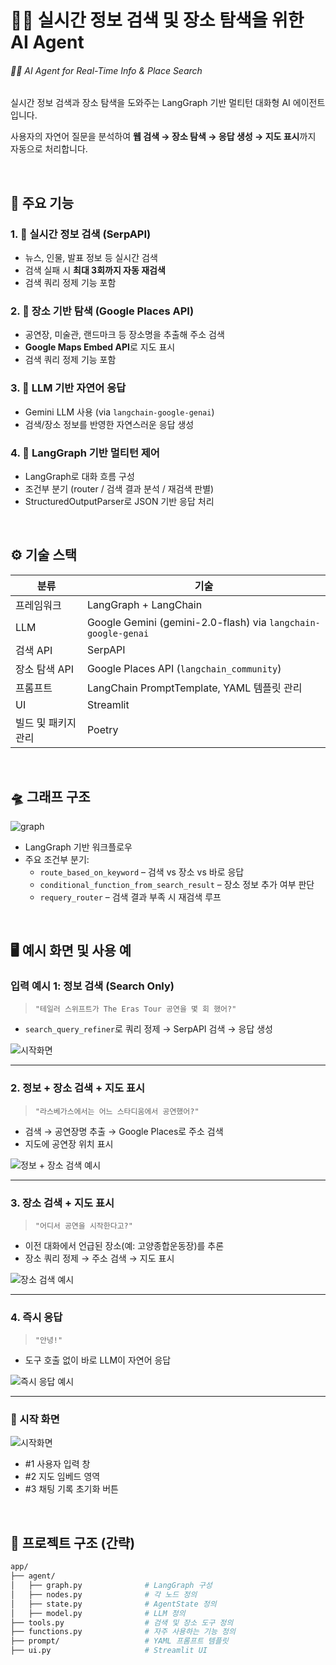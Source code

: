 # 🐱‍🏍 실시간 정보 검색 및 장소 탐색을 위한 AI Agent
###### *🐱‍🏍 AI Agent for Real-Time Info & Place Search*

실시간 정보 검색과 장소 탐색을 도와주는 LangGraph 기반 멀티턴 대화형 AI 에이전트입니다.  

사용자의 자연어 질문을 분석하여 **웹 검색 → 장소 탐색 → 응답 생성 → 지도 표시**까지 자동으로 처리합니다.

<br>

## 📌 주요 기능
### 1. 🔎 실시간 정보 검색 (SerpAPI)
- 뉴스, 인물, 발표 정보 등 실시간 검색
- 검색 실패 시 **최대 3회까지 자동 재검색**
- 검색 쿼리 정제 기능 포함

### 2. 📍 장소 기반 탐색 (Google Places API)
- 공연장, 미술관, 랜드마크 등 장소명을 추출해 주소 검색
- **Google Maps Embed API**로 지도 표시
- 검색 쿼리 정제 기능 포함
      
### 3. 🧠 LLM 기반 자연어 응답
- Gemini LLM 사용 (via `langchain-google-genai`)
- 검색/장소 정보를 반영한 자연스러운 응답 생성
      
### 4. 🧩 LangGraph 기반 멀티턴 제어
- LangGraph로 대화 흐름 구성
- 조건부 분기 (router / 검색 결과 분석 / 재검색 판별)
- StructuredOutputParser로 JSON 기반 응답 처리

<br>

## ⚙️ 기술 스택
| 분류     | 기술                                                            |
| --------- | ------------------------------------------------------------- |
| 프레임워크     | LangGraph + LangChain  |
| LLM       | Google Gemini (gemini-2.0-flash) via `langchain-google-genai` |
| 검색 API    | SerpAPI                                                       |
| 장소 탐색 API | Google Places API (`langchain_community`)                     |
| 프롬프트    | LangChain PromptTemplate, YAML 템플릿 관리   |
| UI     | Streamlit                                                     |
| 빌드 및 패키지 관리   | Poetry                                         |


<br>

## 🛸 그래프 구조
![graph](img/output4.png)

- LangGraph 기반 워크플로우
- 주요 조건부 분기:
  - `route_based_on_keyword` – 검색 vs 장소 vs 바로 응답
  - `conditional_function_from_search_result` – 장소 정보 추가 여부 판단
  - `requery_router` – 검색 결과 부족 시 재검색 루프

<br>

## 🖥️ 예시 화면 및 사용 예

### 입력 예시 1: 정보 검색 (Search Only)
> `"테일러 스위프트가 The Eras Tour 공연을 몇 회 했어?"`

- `search_query_refiner`로 쿼리 정제 → SerpAPI 검색 → 응답 생성

![시작화면](img/2_search.jpg)

---

### 2. 정보 + 장소 검색 + 지도 표시
> `"라스베가스에서는 어느 스타디움에서 공연했어?"`

- 검색 → 공연장명 추출 → Google Places로 주소 검색  
- 지도에 공연장 위치 표시

![정보 + 장소 검색 예시](img/3_search_and_places.jpg)

---

### 3. 장소 검색 + 지도 표시
> `"어디서 공연을 시작한다고?"`

- 이전 대화에서 언급된 장소(예: 고양종합운동장)를 추론  
- 장소 쿼리 정제 → 주소 검색 → 지도 표시

![장소 검색 예시](img/4_places.jpg)

---

### 4. 즉시 응답
> `"안녕!"`  

- 도구 호출 없이 바로 LLM이 자연어 응답

![즉시 응답 예시](img/5_response.jpg)

---

### 🚀 시작 화면
![시작화면](img/1_시작화면.jpg)

- #1 사용자 입력 창
- #2 지도 임베드 영역
- #3 채팅 기록 초기화 버튼

<br>

## 📂 프로젝트 구조 (간략)

```bash
app/
├── agent/
│   ├── graph.py              # LangGraph 구성
│   ├── nodes.py              # 각 노드 정의
│   ├── state.py              # AgentState 정의
│   ├── model.py              # LLM 정의
├── tools.py                  # 검색 및 장소 도구 정의
├── functions.py              # 자주 사용하는 기능 정의
├── prompt/                   # YAML 프롬프트 템플릿
├── ui.py                     # Streamlit UI
